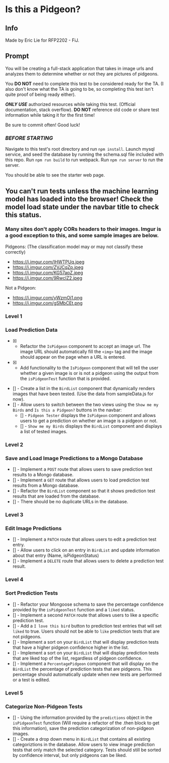 # Is this a Pidgeon?

## Info

Made by Eric Lie for RFP2202 - FiJ.

## Prompt

You will be creating a full-stack application that takes in image urls and analyzes them to determine whether or not they are pictures of pidgeons.

You **DO NOT** need to complete this test to be considered ready for the TA. (I also don't know what the TA is going to be, so completing this test isn't quite proof of being ready either).

***ONLY USE*** authorized resources while taking this test. (Official documentation, stack overflow). **DO NOT** reference old code or share test information while taking it for the first time!

Be sure to commit often! Good luck!

### ***BEFORE STARTING***

Navigate to this test's root directory and run `npm install`.
Launch mysql service, and seed the database by running the schema.sql file included with this repo.
Run `npm run build` to run webpack.
Run `npm run server` to run the server.

You should be able to see the starter web page.

## You can't run tests unless the machine learning model has loaded into the browser! Check the model load state under the navbar title to check this status.

### Many sites don't apply CORs headers to their images. Imgur is a good exception to this, and some sample images are below.

Pidgeons: (The classification model may or may not classify these correctly)
- https://i.imgur.com/lHWTPUq.jpeg
- https://i.imgur.com/ZVJCqZp.jpeg
- https://i.imgur.com/KG57apZ.jpeg
- https://i.imgur.com/9RwclZ2.jpeg

Not a Pidgeon:
- https://i.imgur.com/yWzmOj1.png
- https://i.imgur.com/gSMbCEt.png


### Level 1
### Load Prediction Data

- [x] - Refactor the `IsPidgeon` component to accept an image url. The image URL should automatically fill the `<img>` tag and the image should appear on the page when a URL is entered.
- [x] - Add functionality to the `IsPidgeon` component that will tell the user whether a given image is or is not a pidgeon using the output from the `isPidgeonTest` function that is provided.
- [] - Create a list in the `BirdList` component that dynamically renders images that have been tested. (Use the data from sampleData.js for now).
- [] - Allow users to switch between the two views using the `Show me my Birds` and `Is this a Pidgeon?` buttons in the navbar:
  - [] - `Pidgeon Tester` displays the `IsPidgeon` component and allows users to get a prediction on whether an image is a pidgeon or not.
  - [] - `Show me my Birds` displays the `BirdList` component and displays a list of tested images.


### Level 2
### Save and Load Image Predictions to a Mongo Database
- [] - Implement a `POST` route that allows users to save prediction test results to a Mongo database.
- [] - Implement a `GET` route that allows users to load prediction test results from a Mongo database.
- [] - Refactor the `BirdList` component so that it shows prediction test results that are loaded from the database.
- [] - There should be no duplicate URLs in the database.

### Level 3
### Edit Image Predictions

- [] - Implement a `PATCH` route that allows users to edit a prediction test entry.
- [] - Allow users to click on an entry in `BirdList` and update information about that entry (Name, isPidgeonStatus)
- [] - Implement a `DELETE` route that allows users to delete a prediction test result.

### Level 4
### Sort Prediction Tests

- [] - Refactor your Mongoose schema to save the percentage confidence provided by the `isPidgeonTest` function and a `liked` status.
- [] - Implement a second `PATCH` route that allows users to like a specific prediction test.
- [] - Add a `I love this bird` button to prediction test entries that will set `liked` to true. Users should not be able to `like` prediction tests that are not pidgeons.
- [] - Implement a sort on your `BirdList` that will display prediction tests that have a higher pidgeon confidence higher in the list.
- [] - Implement a sort on your `BirdList` that will display prediction tests that are liked top of the list, regardless of pidgeon confidence.
- [] - Implement a `PercentagePidgeon` component that will display on the `BirdList` the percentage of prediction tests that are pidgeons. This percentage should automatically update when new tests are performed or a test is edited.

### Level 5
### Categorize Non-Pidgeon Tests

- [] - Using the information provided by the `predictions` object in the `isPidgeonTest` function (Will require a refactor of the .then block to get this information), save the prediction categorization of non-pidgeon images.
- [] - Create a drop down menu in `BirdList` that contains all existing categoriztions in the database. Allow users to view image prediction tests that only match the selected category. Tests should still be sorted by confidence interval, but only pidgeons can be liked.